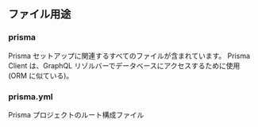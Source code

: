 ## ファイル用途

### prisma

Prisma セットアップに関連するすべてのファイルが含まれています。 Prisma Client は、GraphQL リゾルバーでデータベースにアクセスするために使用 (ORM に似ている)。

### prisma.yml

Prisma プロジェクトのルート構成ファイル
